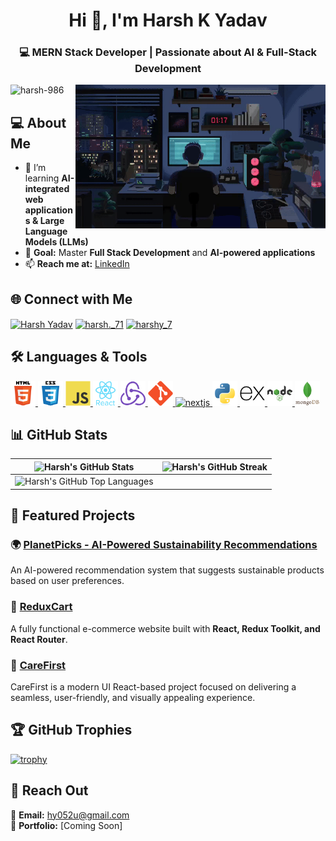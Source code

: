 <h1 align="center">Hi 👋, I'm Harsh K Yadav</h1>
<h3 align="center">💻 MERN Stack Developer | Passionate about AI & Full-Stack Development  
</h3>

<img align="right" alt="coding" width="400" src="dev.gif">


<p align="left"> <img src="https://komarev.com/ghpvc/?username=harsh-986&label=Profile%20views&color=0e75b6&style=flat" alt="harsh-986" /> </p>

## 💻 About Me  
- 🌱 I’m learning **AI-integrated web applications & Large Language Models (LLMs)**  
- 🎯 **Goal:** Master **Full Stack Development** and **AI-powered applications**  
- 📫 **Reach me at:** [LinkedIn](https://www.linkedin.com/in/harsh-yadav-314926260/)

## 🌐 Connect with Me  
<p align="left">
<a href="https://www.linkedin.com/in/harsh-yadav-314926260/" target="blank"><img align="center" src="https://raw.githubusercontent.com/rahuldkjain/github-profile-readme-generator/master/src/images/icons/Social/linked-in-alt.svg" alt="Harsh Yadav" height="30" width="40" /></a>
<a href="https://instagram.com/harsh._71" target="blank"><img align="center" src="https://raw.githubusercontent.com/rahuldkjain/github-profile-readme-generator/master/src/images/icons/Social/instagram.svg" alt="harsh._71" height="30" width="40" /></a>
<a href="https://www.leetcode.com/harshy_7" target="blank"><img align="center" src="https://raw.githubusercontent.com/rahuldkjain/github-profile-readme-generator/master/src/images/icons/Social/leet-code.svg" alt="harshy_7" height="30" width="40" /></a>
</p>

## 🛠 Languages & Tools  
<p align="left">
<a href="https://www.w3schools.com/html/" target="_blank" rel="noreferrer"> <img src="https://raw.githubusercontent.com/devicons/devicon/master/icons/html5/html5-original-wordmark.svg" alt="html5" width="40" height="40"/> </a>
<a href="https://www.w3schools.com/css/" target="_blank" rel="noreferrer"> <img src="https://raw.githubusercontent.com/devicons/devicon/master/icons/css3/css3-original-wordmark.svg" alt="css3" width="40" height="40"/> </a>
<a href="https://developer.mozilla.org/en-US/docs/Web/JavaScript" target="_blank" rel="noreferrer"> <img src="https://raw.githubusercontent.com/devicons/devicon/master/icons/javascript/javascript-original.svg" alt="javascript" width="40" height="40"/> </a>
<a href="https://reactjs.org/" target="_blank" rel="noreferrer"> <img src="https://raw.githubusercontent.com/devicons/devicon/master/icons/react/react-original-wordmark.svg" alt="react" width="40" height="40"/> </a>
<a href="https://redux.js.org" target="_blank" rel="noreferrer"> <img src="https://raw.githubusercontent.com/devicons/devicon/master/icons/redux/redux-original.svg" alt="redux" width="40" height="40"/> </a>
<a href="https://git-scm.com/" target="_blank" rel="noreferrer">
    <img src="https://raw.githubusercontent.com/devicons/devicon/master/icons/git/git-original.svg" alt="git" width="40" height="40"/>
</a>
<a href="https://nextjs.org/" target="_blank" rel="noreferrer">
    <img src="https://upload.wikimedia.org/wikipedia/commons/8/8e/Nextjs-logo.svg" alt="nextjs" width="40" height="40"/>
</a>
<a href="https://www.python.org/" target="_blank" rel="noreferrer">
    <img src="https://raw.githubusercontent.com/devicons/devicon/master/icons/python/python-original.svg" alt="python" width="40" height="40"/>
</a>
<a href="https://expressjs.com/" target="_blank" rel="noreferrer">
    <img src="https://raw.githubusercontent.com/devicons/devicon/master/icons/express/express-original.svg" alt="express" width="40" height="40"/>
</a>
<a href="https://nodejs.org" target="_blank" rel="noreferrer"> <img src="https://raw.githubusercontent.com/devicons/devicon/master/icons/nodejs/nodejs-original-wordmark.svg" alt="nodejs" width="40" height="40"/> </a>
<a href="https://www.mongodb.com/" target="_blank" rel="noreferrer"> <img src="https://raw.githubusercontent.com/devicons/devicon/master/icons/mongodb/mongodb-original-wordmark.svg" alt="mongodb" width="40" height="40"/> </a>
</p>


## 📊 GitHub Stats
| <img src="https://github-readme-stats.vercel.app/api?username=harsh-986&show_icons=true&theme=radical" alt="Harsh's GitHub Stats" /> | <img src="https://github-readme-streak-stats.herokuapp.com/?user=harsh-986&theme=radical" alt="Harsh's GitHub Streak" /> |
| --- | --- |
| <img src="https://github-readme-stats.vercel.app/api/top-langs?username=harsh-986&show_icons=true&locale=en&layout=compact&theme=radical" alt="Harsh's GitHub Top Languages" /> | |


## 🚀 Featured Projects
### 🌍 [PlanetPicks - AI-Powered Sustainability Recommendations](https://github.com/Harsh-986/PlanetPicks-technovate)
An AI-powered recommendation system that suggests sustainable products based on user preferences.

### 🛒 [ReduxCart](https://github.com/Harsh-986/ReduxCart)
A fully functional e-commerce website built with **React, Redux Toolkit, and React Router**.

### 📅 [CareFirst](https://github.com/Harsh-986/CareFirst)
CareFirst is a modern UI React-based project focused on delivering a seamless, user-friendly, and visually appealing experience.


## 🏆 GitHub Trophies
[![trophy](https://github-profile-trophy.vercel.app/?username=harsh-986&theme=radical&no-frame=true&margin-w=10)](https://github.com/ryo-ma/github-profile-trophy)

## 🔗 Reach Out  
📧 **Email:** hy052u@gmail.com 
<br>
💼 **Portfolio:** [Coming Soon] 

